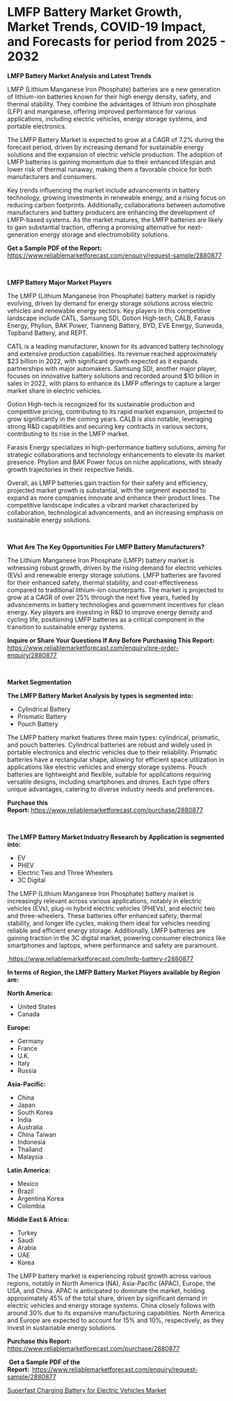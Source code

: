 <p><h1>LMFP Battery Market Growth, Market Trends, COVID-19 Impact, and Forecasts for period from 2025 - 2032</h1></p><p><strong>LMFP Battery Market Analysis and Latest Trends</strong></p>
<p><p>LMFP (Lithium Manganese Iron Phosphate) batteries are a new generation of lithium-ion batteries known for their high energy density, safety, and thermal stability. They combine the advantages of lithium iron phosphate (LFP) and manganese, offering improved performance for various applications, including electric vehicles, energy storage systems, and portable electronics.</p><p>The LMFP Battery Market is expected to grow at a CAGR of 7.2% during the forecast period, driven by increasing demand for sustainable energy solutions and the expansion of electric vehicle production. The adoption of LMFP batteries is gaining momentum due to their enhanced lifespan and lower risk of thermal runaway, making them a favorable choice for both manufacturers and consumers. </p><p>Key trends influencing the market include advancements in battery technology, growing investments in renewable energy, and a rising focus on reducing carbon footprints. Additionally, collaborations between automotive manufacturers and battery producers are enhancing the development of LMFP-based systems. As the market matures, the LMFP batteries are likely to gain substantial traction, offering a promising alternative for next-generation energy storage and electromobility solutions.</p></p>
<p><strong>Get a Sample PDF of the Report:&nbsp;</strong> <a href="https://www.reliablemarketforecast.com/enquiry/request-sample/2880877?utm_campaign=2316&utm_medium=2&utm_source=Github&utm_content=ia&utm_term=12032025&utm_id=lmfp-battery">https://www.reliablemarketforecast.com/enquiry/request-sample/2880877</a></p>
<p>&nbsp;</p>
<p><strong>LMFP Battery Major Market Players</strong></p>
<p><p>The LMFP (Lithium Manganese Iron Phosphate) battery market is rapidly evolving, driven by demand for energy storage solutions across electric vehicles and renewable energy sectors. Key players in this competitive landscape include CATL, Samsung SDI, Gotion High-tech, CALB, Farasis Energy, Phylion, BAK Power, Tianneng Battery, BYD, EVE Energy, Sunwoda, Topband Battery, and REPT.</p><p>CATL is a leading manufacturer, known for its advanced battery technology and extensive production capabilities. Its revenue reached approximately $23 billion in 2022, with significant growth expected as it expands partnerships with major automakers. Samsung SDI, another major player, focuses on innovative battery solutions and recorded around $10 billion in sales in 2022, with plans to enhance its LMFP offerings to capture a larger market share in electric vehicles.</p><p>Gotion High-tech is recognized for its sustainable production and competitive pricing, contributing to its rapid market expansion, projected to grow significantly in the coming years. CALB is also notable, leveraging strong R&D capabilities and securing key contracts in various sectors, contributing to its rise in the LMFP market.</p><p>Farasis Energy specializes in high-performance battery solutions, aiming for strategic collaborations and technology enhancements to elevate its market presence. Phylion and BAK Power focus on niche applications, with steady growth trajectories in their respective fields. </p><p>Overall, as LMFP batteries gain traction for their safety and efficiency, projected market growth is substantial, with the segment expected to expand as more companies innovate and enhance their product lines. The competitive landscape indicates a vibrant market characterized by collaboration, technological advancements, and an increasing emphasis on sustainable energy solutions.</p></p>
<p>&nbsp;</p>
<p><strong>What Are The Key Opportunities For LMFP Battery Manufacturers?</strong></p>
<p><p>The Lithium Manganese Iron Phosphate (LMFP) battery market is witnessing robust growth, driven by the rising demand for electric vehicles (EVs) and renewable energy storage solutions. LMFP batteries are favored for their enhanced safety, thermal stability, and cost-effectiveness compared to traditional lithium-ion counterparts. The market is projected to grow at a CAGR of over 25% through the next five years, fueled by advancements in battery technologies and government incentives for clean energy. Key players are investing in R&D to improve energy density and cycling life, positioning LMFP batteries as a critical component in the transition to sustainable energy systems.</p></p>
<p><strong>Inquire or Share Your Questions If Any Before Purchasing This Report:</strong> <a href="https://www.reliablemarketforecast.com/enquiry/pre-order-enquiry/2880877?utm_campaign=2316&utm_medium=2&utm_source=Github&utm_content=ia&utm_term=12032025&utm_id=lmfp-battery">https://www.reliablemarketforecast.com/enquiry/pre-order-enquiry/2880877</a></p>
<p>&nbsp;</p>
<p><strong>Market Segmentation</strong></p>
<p><strong>The LMFP Battery Market Analysis by types is segmented into:</strong></p>
<p><ul><li>Cylindrical Battery</li><li>Prismatic Battery</li><li>Pouch Battery</li></ul></p>
<p><p>The LMFP battery market features three main types: cylindrical, prismatic, and pouch batteries. Cylindrical batteries are robust and widely used in portable electronics and electric vehicles due to their reliability. Prismatic batteries have a rectangular shape, allowing for efficient space utilization in applications like electric vehicles and energy storage systems. Pouch batteries are lightweight and flexible, suitable for applications requiring versatile designs, including smartphones and drones. Each type offers unique advantages, catering to diverse industry needs and preferences.</p></p>
<p><strong>Purchase this Report:&nbsp;</strong><a href="https://www.reliablemarketforecast.com/purchase/2880877?utm_campaign=2316&utm_medium=2&utm_source=Github&utm_content=ia&utm_term=12032025&utm_id=lmfp-battery">https://www.reliablemarketforecast.com/purchase/2880877</a></p>
<p>&nbsp;</p>
<p><strong>The LMFP Battery Market Industry Research by Application is segmented into:</strong></p>
<p><ul><li>EV</li><li>PHEV</li><li>Electric Two and Three Wheelers</li><li>3C Digital</li></ul></p>
<p><p>The LMFP (Lithium Manganese Iron Phosphate) battery market is increasingly relevant across various applications, notably in electric vehicles (EVs), plug-in hybrid electric vehicles (PHEVs), and electric two and three-wheelers. These batteries offer enhanced safety, thermal stability, and longer life cycles, making them ideal for vehicles needing reliable and efficient energy storage. Additionally, LMFP batteries are gaining traction in the 3C digital market, powering consumer electronics like smartphones and laptops, where performance and safety are paramount.</p></p>
<p><a href="https://www.reliablemarketforecast.com/lmfp-battery-r2880877?utm_campaign=2316&utm_medium=2&utm_source=Github&utm_content=ia&utm_term=12032025&utm_id=lmfp-battery">&nbsp;https://www.reliablemarketforecast.com/lmfp-battery-r2880877</a></p>
<p><strong>In terms of Region, the LMFP Battery Market Players available by Region are:</strong></p>
<p>
    <p> <strong> North America: </strong>
        <ul>
            <li>United States</li>
            <li>Canada</li>
        </ul>
        </p> 
    <p> <strong> Europe: </strong>
        <ul>
            <li>Germany</li>
            <li>France</li>
            <li>U.K.</li>
            <li>Italy</li>
            <li>Russia</li>
        </ul>
        </p> 
    <p> <strong> Asia-Pacific: </strong>
        <ul>
            <li>China</li>
            <li>Japan</li>
            <li>South Korea</li>
            <li>India</li>
            <li>Australia</li>
            <li>China Taiwan</li>
            <li>Indonesia</li>
            <li>Thailand</li>
            <li>Malaysia</li>
        </ul>
        </p> 
    <p> <strong> Latin America: </strong>
        <ul>
            <li>Mexico</li>
            <li>Brazil</li>
            <li>Argentina Korea</li>
            <li>Colombia</li>
        </ul>
        </p> 
    <p> <strong> Middle East & Africa: </strong>
        <ul>
            <li>Turkey</li>
            <li>Saudi</li>
            <li>Arabia</li>
            <li>UAE</li>
            <li>Korea</li>
        </ul>
    </p>
    </p>
<p><p>The LMFP battery market is experiencing robust growth across various regions, notably in North America (NA), Asia-Pacific (APAC), Europe, the USA, and China. APAC is anticipated to dominate the market, holding approximately 45% of the total share, driven by significant demand in electric vehicles and energy storage systems. China closely follows with around 30% due to its expansive manufacturing capabilities. North America and Europe are expected to account for 15% and 10%, respectively, as they invest in sustainable energy solutions.</p></p>
<p><strong>Purchase this Report: </strong><a href="https://www.reliablemarketforecast.com/purchase/2880877?utm_campaign=2316&utm_medium=2&utm_source=Github&utm_content=ia&utm_term=12032025&utm_id=lmfp-battery">https://www.reliablemarketforecast.com/purchase/2880877</a></p>
<p>&nbsp;<strong>Get a Sample PDF of the Report:&nbsp;&nbsp;</strong><a href="https://www.reliablemarketforecast.com/enquiry/request-sample/2880877?utm_campaign=2316&utm_medium=2&utm_source=Github&utm_content=ia&utm_term=12032025&utm_id=lmfp-battery">https://www.reliablemarketforecast.com/enquiry/request-sample/2880877</a></p>
<p><strong></strong></p>
<p><p><a href="https://github.com/sungbruington660/Market-Research-Report-List-1/blob/main/superfast-charging-battery-for-electric-vehicles-market.md?utm_campaign=2316&utm_medium=2&utm_source=Github&utm_content=ia&utm_term=12032025&utm_id=lmfp-battery">Superfast Charging Battery for Electric Vehicles Market</a></p></p>